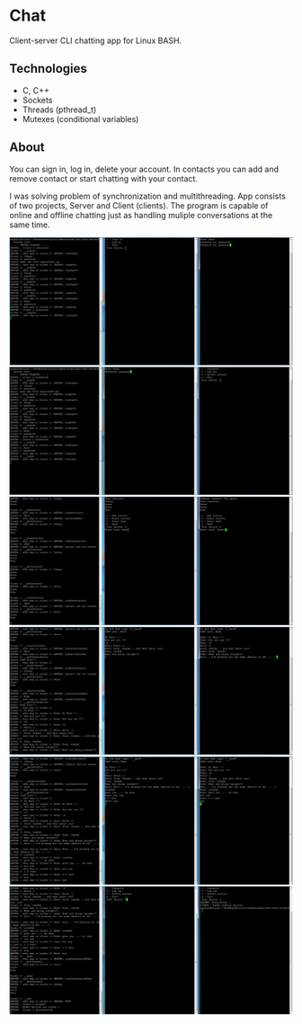# Chat

Client-server CLI chatting app for Linux BASH.

## Technologies
* C, C++
* Sockets
* Threads (pthread_t)
* Mutexes (conditional variables)

## About
You can sign in, log in, delete your account. In contacts you can add and remove contact or start chatting with your contact.

I was solving problem of synchronization and multithreading. App consists of two projects, Server and Client (clients). The program is capable of online and offline chatting just as handling muliple conversations at the same time.


![img](https://github.com/Ganeshmohank/ChatingSystem/blob/master/readme_imgs/Chat_prez01.JPG)
![img](https://github.com/Ganeshmohank/ChatingSystem/blob/master/readme_imgs/Chat_prez02.JPG)
![img](https://github.com/Ganeshmohank/ChatingSystem/blob/master/readme_imgs/Chat_prez03.JPG)
![img](https://github.com/Ganeshmohank/ChatingSystem/blob/master/readme_imgs/Chat_prez04.JPG)
![img](https://github.com/Ganeshmohank/ChatingSystem/blob/master/readme_imgs/Chat_prez05.JPG)
![img](https://github.com/Ganeshmohank/ChatingSystem/blob/master/readme_imgs/Chat_prez06.JPG)
